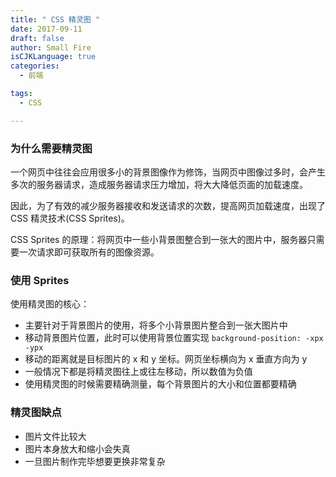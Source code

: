 ```yaml
---
title: " CSS 精灵图 "
date: 2017-09-11
draft: false
author: Small Fire
isCJKLanguage: true
categories: 
  - 前端

tags: 
  - CSS

---
```


### 为什么需要精灵图

一个网页中往往会应用很多小的背景图像作为修饰，当网页中图像过多时，会产生多次的服务器请求，造成服务器请求压力增加，将大大降低页面的加载速度。

因此，为了有效的减少服务器接收和发送请求的次数，提高网页加载速度，出现了 CSS 精灵技术(CSS Sprites)。

CSS Sprites 的原理：将网页中一些小背景图整合到一张大的图片中，服务器只需要一次请求即可获取所有的图像资源。

### 使用 Sprites

使用精灵图的核心：

- 主要针对于背景图片的使用，将多个小背景图片整合到一张大图片中
- 移动背景图片位置，此时可以使用背景位置实现 `background-position: -xpx -ypx`
- 移动的距离就是目标图片的 x 和 y 坐标。网页坐标横向为 x 垂直方向为 y
- 一般情况下都是将精灵图往上或往左移动，所以数值为负值
- 使用精灵图的时候需要精确测量，每个背景图片的大小和位置都要精确

### 精灵图缺点

- 图片文件比较大
- 图片本身放大和缩小会失真
- 一旦图片制作完毕想要更换非常复杂

